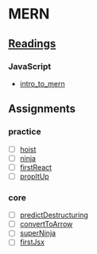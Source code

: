 # MERN

## [Readings](readings/README.md)

### JavaScript

- [intro_to_mern](./readings/intro_to_mern/README.md)

## Assignments

### practice

- [ ] [hoist](./assignments/practice/hoist/README.md)
- [ ] [ninja](./assignments/practice/ninja/README.md)
- [ ] [firstReact](./assignments/practice/firstReact/README.md)
- [ ] [propItUp](./assignments/practice/propItUp/README.md)

### core

- [ ] [predictDestructuring](./assignments/core/predictDestructuring/README.md)
- [ ] [convertToArrow](./assignments/core/convertToArrow/README.md)
- [ ] [superNinja](./assignments/core/superNinja/README.md)
- [ ] [firstJsx](./assignments/core/firstJsx/README.md)